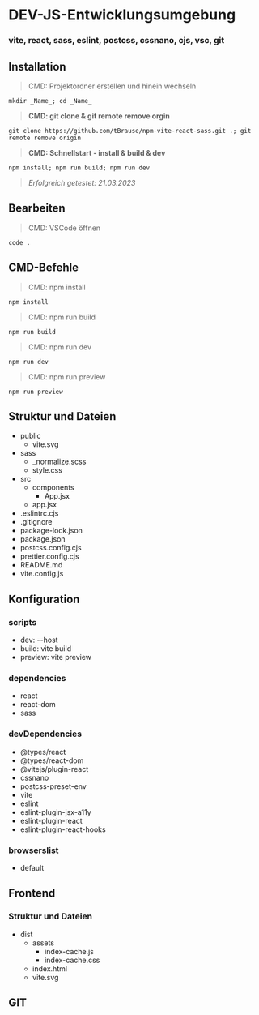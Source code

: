 # DEV-JS-Entwicklungsumgebung

### vite, react, sass, eslint, postcss, cssnano, cjs, vsc, git

## Installation

> CMD: Projektordner erstellen und hinein wechseln

    mkdir _Name_; cd _Name_

> **CMD: git clone & git remote remove orgin**

    git clone https://github.com/tBrause/npm-vite-react-sass.git .; git remote remove origin

> **CMD: Schnellstart - install & build & dev**

    npm install; npm run build; npm run dev

> _Erfolgreich getestet: 21.03.2023_

## Bearbeiten

> CMD: VSCode öffnen

    code .

## CMD-Befehle

> CMD: npm install

    npm install

> CMD: npm run build

    npm run build

> CMD: npm run dev

    npm run dev

> CMD: npm run preview

    npm run preview

## Struktur und Dateien

- public
  - vite.svg
- sass
  - \_normalize.scss
  - style.css
- src
  - components
    - App.jsx
  - app.jsx
- .eslintrc.cjs
- .gitignore
- package-lock.json
- package.json
- postcss.config.cjs
- prettier.config.cjs
- README.md
- vite.config.js

## Konfiguration

### scripts

- dev: --host
- build: vite build
- preview: vite preview

### dependencies

- react
- react-dom
- sass

### devDependencies

- @types/react
- @types/react-dom
- @vitejs/plugin-react
- cssnano
- postcss-preset-env
- vite
- eslint
- eslint-plugin-jsx-a11y
- eslint-plugin-react
- eslint-plugin-react-hooks

### browserslist

- default

## Frontend

### Struktur und Dateien

- dist
  - assets
    - index-cache.js
    - index-cache.css
  - index.html
  - vite.svg

## GIT

<!-- kom -->
